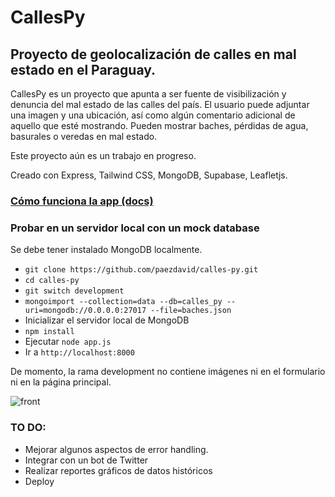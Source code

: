 # CallesPy
## Proyecto de geolocalización de calles en mal estado en el Paraguay.

CallesPy es un proyecto que apunta a ser fuente de visibilización y denuncia del mal estado de las calles del país.
El usuario puede adjuntar una imagen y una ubicación, así como algún comentario adicional de aquello que esté mostrando.
Pueden mostrar baches, pérdidas de agua, basurales o veredas en mal estado.

Este proyecto aún es un trabajo en progreso.

Creado con Express, Tailwind CSS, MongoDB, Supabase, Leafletjs.

### [Cómo funciona la app (docs)](https://github.com/paezdavid/calles-py/blob/5209f784bbc745fc948492d3dea7df2bfba81be5/DOCS.md)

### Probar en un servidor local con un mock database

Se debe tener instalado MongoDB localmente.

- ```git clone https://github.com/paezdavid/calles-py.git```
- ```cd calles-py```
- ```git switch development```
- ```mongoimport --collection=data --db=calles_py --uri=mongodb://0.0.0.0:27017 --file=baches.json```
- Inicializar el servidor local de MongoDB
- ```npm install```
- Ejecutar ```node app.js```
- Ir a ```http://localhost:8000```

De momento, la rama development no contiene imágenes ni en el formulario ni en la página principal.

![front](https://user-images.githubusercontent.com/69438782/224445903-07257907-04c5-425a-b15a-47a763038b4a.png)

### TO DO:
* Mejorar algunos aspectos de error handling.
* Integrar con un bot de Twitter
* Realizar reportes gráficos de datos históricos
* Deploy
